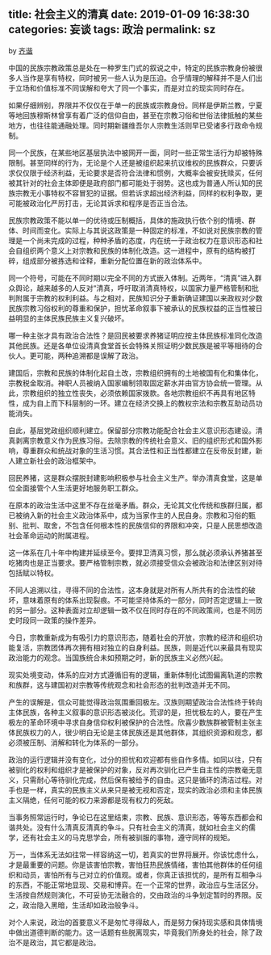 title: 社会主义的清真
date: 2019-01-09 16:38:30
categories: 妄谈
tags: 政治
permalink: sz
---
by [齐谐](http://caute.net/about/)

中国的民族宗教政策总是处在一种罗生门式的叙说之中，特定的民族宗教身份被很多人当作是享有特权，同时被另一些人认为是压迫。合乎情理的解释并不是人们出于立场和价值标准不同误解和夸大了同一个事实，而是对立的现实同时存在。

如果仔细辨别，界限并不仅仅在于单一的民族或宗教身份。同样是伊斯兰教，宁夏等地回族穆斯林曾享有着广泛的信仰自由，甚至在宗教习俗和世俗法律抵触的某些地方，也往往能通融处理。同时期新疆维吾尔人宗教生活则早已受诸多行政命令规制。
<!--more-->

同一个民族，在某些地区基层执法中被网开一面，同时一些正常生活行为却被特殊限制。甚至同样的行为，无论是个人还是被组织起来抗议维权的民族群众，只要诉求仅仅限于经济利益，无论要求是否符合法律和惯例，大概率会被安抚赎买，任何被其针对的社会主体即便是政府部门都可能处于弱势。这也成为普通人所认知的民族宗教无小事特权不容冒犯的证据。但若诉求超出经济利益，同样的权利争取，更可能被政治化严厉打击，无论其诉求和程序是否正当合法。

民族宗教政策不能以单一的优待或压制概括，具体的施政执行依个别的情境、群体、时间而变化。实际上与其说这政策是一种固定的标准，不如说对民族宗教的管理是一个尚未完成的过程，种种矛盾的态度，内在统一于政治权力在意识形态和社会自组织两个意义上对宗教和民族的体制化改造。这一进程中，原有的结构被打碎，组成部分被拣选和诠释，重新分配位置在新的政治体系中。

同一个符号，可能在不同时期以完全不同的方式嵌入体制。近两年，“清真”进入群众舆论，越来越多的人反对“清真，呼吁取消清真特权，以国家力量严格管制和批判附属于宗教的权利利益。与之相对，民族知识分子重新确证建国以来政权对少数民族宗教习俗权利的尊重和保护，担忧革命叙事下被承认的民族权益的正当性被日益明显的主体民族民族主义复兴破坏。

哪一种主张才具有政治合法性？是回民被要求养猪证明应按主体民族标准同化改造其他民族。还是各单位设清真食堂首长会特殊关照证明少数民族是被平等相待的合伙人。更可能，两种追溯都是误解了政治。

建国后，宗教和民族的体制化起自土改，宗教组织拥有的土地被国有化和集体化，宗教税金取消。神职人员被纳入国家编制领取固定薪水并由官方协会统一管理。从此，宗教组织的独立性丧失，必须依赖国家拨款。各地宗教组织不再具有地区特性，成为自上而下科层制的一环。建立在经济交换上的教权宗法和宗教互助动员功能消失。

自此，基层党政组织顺利建立。保留部分宗教功能配合社会主义意识形态建设。清真剥离宗教意义作为民族习俗。去除宗教的传统社会意义、旧的组织形式和国外影响，尊重群众和统战对象的生活习惯。其合法性和正当性都建立在反帝反封建，新人建立新社会的政治框架中。

回民养猪，这是群众摆脱封建影响积极参与社会主义生产。举办清真食堂，这是单位全面接管个人生活更好地服务职工群众。

在原本的政治生活中这里不存在丝毫矛盾。群众，无论其文化传统和族群归属，都已被纳入新的社会主义政治体系中，成为当家作主的人民自身。宗教和习俗的甄别、批判、取舍，不包含任何根本性的民族信仰的界限和冲突，只是人民思想改造社会革命运动的附属进程。

这一体系在几十年中构建并延续至今。要捍卫清真习惯，那么就必须承认养猪甚至吃猪肉也是正当要求。要严格管制宗教，就必须接受信众会被政治和法律区别对待包括赋以特权。

不同人追溯以往，寻得不同的合法性，这本身就是对所有人所共有的合法性的破坏，意味着原有的体系出现裂痕。不可能坚持体系的一部分，同时否定逻辑上一致的另一部分。这种表面对立却逻辑一致不仅在同时存在的不同政策间，也是不同历史时段同一政策的操作差异。

今日，宗教重新成为有吸引力的意识形态，随着社会的开放，宗教的经济和组织功能复活，宗教团体再次拥有相对独立的自身利益。民族，则是近代以来最具有现实政治能力的观念。当国族统合未如预期之时，新的民族主义必然兴起。

现实处境变动，体系的应对方式遵循旧有的逻辑，重新体制化试图偏离轨道的宗教和族群，这与建国初对宗教等传统观念和社会形态的批判改造并无不同。

产生的误解是，信众可能觉得政治氛围重回极左。汉族则期望政治合法性终于转向主体民族，各种主义叙事的意识形态被淡化。荒谬的是，担忧极左的人，要在产生极左的革命环境中寻求自身信仰权利被保护的合法性。欣喜少数族群被管制主张主体民族权力的人，很少明白无论是主体民族还是其他群体，其组织资源和观念，都必须被压制、消解和转化为体系的一部分。

政治的运行逻辑并没有变化，过分的担忧和欢迎都有些自作多情。如同以往，只有被驯化的权利和组织才是被保护的对象，反对再次驯化已产生自主性的宗教毫无意义，只需耐心等待驯化完成，然后保有被给予的自由。这只是循环的清洁过程。对手也是一样，真实的民族主义从来只是被无视和否定，现实的政治必须和主体民族主义隔绝，任何可能的权力来源都是现有权力的死敌。

当事务照常运行时，争论已在这里结束，宗教、民族、意识形态，等等东西都会和谐共处。没有什么清真反清真的争斗。只有社会主义的清真，就如社会主义的儒学，还有社会主义的马克思学会，所有被驯服的事物，遵守同样的规矩。

万一，当体系无法如往常一样容纳这一切，若真实的世界将展开。你该忧虑什么，才是最重要的问题。你是该害怕宗教，害怕狂热民族情绪，害怕其他群体的任何组织和动员，害怕所有与己对立的价值观。或者，你真正该担忧的，是所有互相争斗的东西，不能正常地显现、交易和博弈。在一个正常的世界，政治应与生活区分。生活按自然规则演化，不可妥协无法融合的，交由政治的斗争划定暂时的界限。反之，政治隐入黑暗，生活却如政治般争斗。

对个人来说，政治的首要意义不是匆忙寻得敌人，而是努力保持现实感和具体情境中做出道德判断的能力。这一话题有些脱离现实，毕竟我们所身处的社会，除了政治不是政治，其它都是政治。
